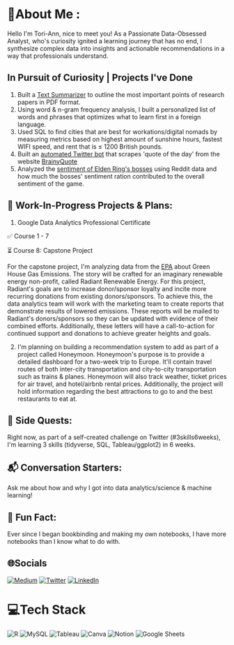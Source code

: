 # 💫About Me :
Hello I'm Tori-Ann, nice to meet you! As a Passionate Data-Obsessed Analyst, who's curiosity ignited a learning journey that has no end, I synthesize complex data into insights and actionable recommendations in a way that professionals understand. 

## In Pursuit of Curiosity | Projects I've Done
1. Built a [Text Summarizer](https://github.com/JoyCuratoR/PDF-Document-Summarizer) to outline the most important points of research papers in PDF format.
2. Using word & n-gram frequency analysis, I built a personalized list of words and phrases that optimizes what to learn first in a foreign language. 
3. Used SQL to find cities that are best for workations/digital nomads by measuring metrics based on highest amount of sunshine hours, fastest WIFI speed, and rent that is ≤ 1200 British pounds. 
4. Built an [automated Twitter bot](https://github.com/JoyCuratoR/brainyquotebot) that scrapes 'quote of the day' from the website [BrainyQuote](https://www.brainyquote.com)
5. Analyzed the [sentiment of Elden Ring's bosses](https://github.com/JoyCuratoR/Elden-Ring-Sentiment-Analysis-Guide) using Reddit data and how much the bosses' sentiment ration contributed to the overall sentiment of the game.

## 🚧 Work-In-Progress Projects & Plans: 

1. Google Data Analytics Professional Certificate

  ✅ Course 1 - 7
  
  ⏳ Course 8: Capstone Project
  
For the capstone project, I'm analyzing data from the [EPA](https://www.epa.gov) about Green House Gas Emissions. The story will be crafted for an imaginary renewable energy non-profit, called Radiant Renewable Energy. For this project, Radiant's goals are to increase donor/sponsor loyalty and incite more recurring donations from existing donors/sponsors. To achieve this, the data analytics team will work with the marketing team to create reports that demonstrate results of lowered emissions. These reports will be mailed to Radiant's donors/sponsors so they can be updated with evidence of their combined efforts. Additionally, these letters will have a call-to-action for continued support and donations to achieve greater heights and goals.

2. I'm planning on building a recommendation system to add as part of a project called Honeymoon. Honeymoon's purpose is to provide a detailed dashboard for a two-week trip to Europe. It'll contain travel routes of both inter-city transportation and city-to-city transportation such as trains & planes. Honeymoon will also track weather, ticket prices for air travel, and hotel/airbnb rental prices. Additionally, the project will hold information regarding the best attractions to go to and the best restaurants to eat at.

## 🧭 Side Quests: 

Right now, as part of a self-created challenge on Twitter (#3skills6weeks), I'm learning 3 skills (tidyverse, SQL, Tableau/ggplot2) in 6 weeks.

## 📬 Conversation Starters: 

Ask me about how and why I got into data analytics/science & machine learning!

## 💬 Fun Fact: 
Ever since I began bookbinding and making my own notebooks, I have more notebooks than I know what to do with.


## 🌐Socials
[![Medium](https://img.shields.io/badge/Medium-12100E?logo=medium&logoColor=white)](https://medium.com/@@toricheung) [![Twitter](https://img.shields.io/badge/Twitter-%231DA1F2.svg?logo=Twitter&logoColor=white)](https://twitter.com/@joycuratoR) 
[![LinkedIn](https://img.shields.io/badge/LinkedIn-%230077B5.svg?logo=linkedin&logoColor=white)](https://linkedin.com/in/www.linkedin.com/in/tori-ann-cheung)

# 💻Tech Stack
![R](https://img.shields.io/badge/r-%23276DC3.svg?style=for-the-badge&logo=r&logoColor=white) ![MySQL](https://img.shields.io/badge/mysql-%2300f.svg?style=for-the-badge&logo=mysql&logoColor=white) ![Tableau](https://img.shields.io/badge/Tableau-E97627?style=for-the-badge&logo=Tableau&logoColor=white) ![Canva](https://img.shields.io/badge/Canva-%2300C4CC.svg?style=for-the-badge&logo=Canva&logoColor=white) ![Notion](https://img.shields.io/badge/Notion-%23000000.svg?style=for-the-badge&logo=notion&logoColor=white)  ![Google Sheets](https://img.shields.io/badge/Google%20Sheets-34A853?style=for-the-badge&logo=google-sheets&logoColor=white) 

